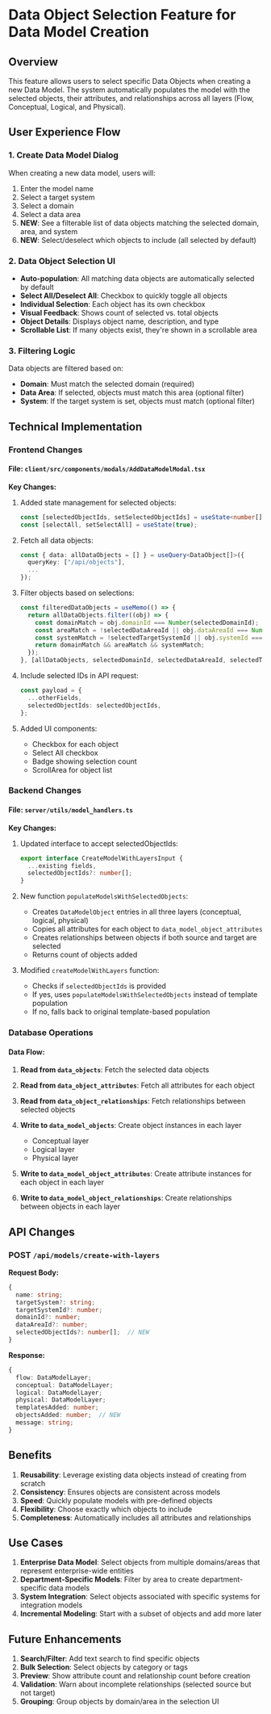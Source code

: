 # Data Object Selection Feature for Data Model Creation

## Overview
This feature allows users to select specific Data Objects when creating a new Data Model. The system automatically populates the model with the selected objects, their attributes, and relationships across all layers (Flow, Conceptual, Logical, and Physical).

## User Experience Flow

### 1. Create Data Model Dialog
When creating a new data model, users will:
1. Enter the model name
2. Select a target system
3. Select a domain
4. Select a data area
5. **NEW**: See a filterable list of data objects matching the selected domain, area, and system
6. **NEW**: Select/deselect which objects to include (all selected by default)

### 2. Data Object Selection UI
- **Auto-population**: All matching data objects are automatically selected by default
- **Select All/Deselect All**: Checkbox to quickly toggle all objects
- **Individual Selection**: Each object has its own checkbox
- **Visual Feedback**: Shows count of selected vs. total objects
- **Object Details**: Displays object name, description, and type
- **Scrollable List**: If many objects exist, they're shown in a scrollable area

### 3. Filtering Logic
Data objects are filtered based on:
- **Domain**: Must match the selected domain (required)
- **Data Area**: If selected, objects must match this area (optional filter)
- **System**: If the target system is set, objects must match (optional filter)

## Technical Implementation

### Frontend Changes

#### File: `client/src/components/modals/AddDataModelModal.tsx`

**Key Changes:**
1. Added state management for selected objects:
   ```typescript
   const [selectedObjectIds, setSelectedObjectIds] = useState<number[]>([]);
   const [selectAll, setSelectAll] = useState(true);
   ```

2. Fetch all data objects:
   ```typescript
   const { data: allDataObjects = [] } = useQuery<DataObject[]>({
     queryKey: ["/api/objects"],
     ...
   });
   ```

3. Filter objects based on selections:
   ```typescript
   const filteredDataObjects = useMemo(() => {
     return allDataObjects.filter((obj) => {
       const domainMatch = obj.domainId === Number(selectedDomainId);
       const areaMatch = !selectedDataAreaId || obj.dataAreaId === Number(selectedDataAreaId);
       const systemMatch = !selectedTargetSystemId || obj.systemId === Number(selectedTargetSystemId);
       return domainMatch && areaMatch && systemMatch;
     });
   }, [allDataObjects, selectedDomainId, selectedDataAreaId, selectedTargetSystemId]);
   ```

4. Include selected IDs in API request:
   ```typescript
   const payload = {
     ...otherFields,
     selectedObjectIds: selectedObjectIds,
   };
   ```

5. Added UI components:
   - Checkbox for each object
   - Select All checkbox
   - Badge showing selection count
   - ScrollArea for object list

### Backend Changes

#### File: `server/utils/model_handlers.ts`

**Key Changes:**

1. Updated interface to accept selectedObjectIds:
   ```typescript
   export interface CreateModelWithLayersInput {
     ...existing fields,
     selectedObjectIds?: number[];
   }
   ```

2. New function `populateModelsWithSelectedObjects`:
   - Creates `DataModelObject` entries in all three layers (conceptual, logical, physical)
   - Copies all attributes for each object to `data_model_object_attributes`
   - Creates relationships between objects if both source and target are selected
   - Returns count of objects added

3. Modified `createModelWithLayers` function:
   - Checks if `selectedObjectIds` is provided
   - If yes, uses `populateModelsWithSelectedObjects` instead of template population
   - If no, falls back to original template-based population

### Database Operations

#### Data Flow:
1. **Read from `data_objects`**: Fetch the selected data objects
2. **Read from `data_object_attributes`**: Fetch all attributes for each object
3. **Read from `data_object_relationships`**: Fetch relationships between selected objects

4. **Write to `data_model_objects`**: Create object instances in each layer
   - Conceptual layer
   - Logical layer  
   - Physical layer

5. **Write to `data_model_object_attributes`**: Create attribute instances for each object in each layer

6. **Write to `data_model_object_relationships`**: Create relationships between objects in each layer

## API Changes

### POST `/api/models/create-with-layers`

**Request Body:**
```typescript
{
  name: string;
  targetSystem?: string;
  targetSystemId?: number;
  domainId?: number;
  dataAreaId?: number;
  selectedObjectIds?: number[];  // NEW
}
```

**Response:**
```typescript
{
  flow: DataModelLayer;
  conceptual: DataModelLayer;
  logical: DataModelLayer;
  physical: DataModelLayer;
  templatesAdded: number;
  objectsAdded: number;  // NEW
  message: string;
}
```

## Benefits

1. **Reusability**: Leverage existing data objects instead of creating from scratch
2. **Consistency**: Ensures objects are consistent across models
3. **Speed**: Quickly populate models with pre-defined objects
4. **Flexibility**: Choose exactly which objects to include
5. **Completeness**: Automatically includes all attributes and relationships

## Use Cases

1. **Enterprise Data Model**: Select objects from multiple domains/areas that represent enterprise-wide entities
2. **Department-Specific Models**: Filter by area to create department-specific data models
3. **System Integration**: Select objects associated with specific systems for integration models
4. **Incremental Modeling**: Start with a subset of objects and add more later

## Future Enhancements

1. **Search/Filter**: Add text search to find specific objects
2. **Bulk Selection**: Select objects by category or tags
3. **Preview**: Show attribute count and relationship count before creation
4. **Validation**: Warn about incomplete relationships (selected source but not target)
5. **Grouping**: Group objects by domain/area in the selection UI
